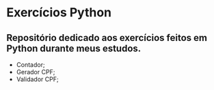 # Exercícios Python
## Repositório dedicado aos exercícios feitos em Python durante meus estudos.
  - Contador;
  - Gerador CPF;
  - Validador CPF;
